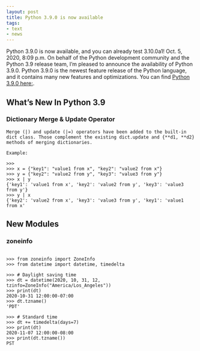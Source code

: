 ```yaml
---
layout: post
title: Python 3.9.0 is now available
tags:
- text
- news
---
```





Python 3.9.0 is now available, and you can already test 3.10.0a1!
Oct. 5, 2020, 8:09 p.m.
On behalf of the Python development community and the Python 3.9 release team, I’m pleased to announce the availability of Python 3.9.0. Python 3.9.0 is the newest feature release of the Python language, and it contains many new features and optimizations. You can find [Python 3.9.0 here:](https://pythoninsider.blogspot.com/2020/10/python-390-is-now-available-and-you-can.html?utm_source=feedburner&utm_medium=feed&utm_campaign=Feed%3A+PythonInsider+%28Python+Insider%29 ).

## What’s New In Python 3.9
### Dictionary Merge & Update Operator
```
Merge (|) and update (|=) operators have been added to the built-in dict class. Those complement the existing dict.update and {**d1, **d2} methods of merging dictionaries.

Example:

>>>
>>> x = {"key1": "value1 from x", "key2": "value2 from x"}
>>> y = {"key2": "value2 from y", "key3": "value3 from y"}
>>> x | y
{'key1': 'value1 from x', 'key2': 'value2 from y', 'key3': 'value3 from y'}
>>> y | x
{'key2': 'value2 from x', 'key3': 'value3 from y', 'key1': 'value1 from x'
```

## New Modules
### zoneinfo

```

>>> from zoneinfo import ZoneInfo
>>> from datetime import datetime, timedelta

>>> # Daylight saving time
>>> dt = datetime(2020, 10, 31, 12, tzinfo=ZoneInfo("America/Los_Angeles"))
>>> print(dt)
2020-10-31 12:00:00-07:00
>>> dt.tzname()
'PDT'

>>> # Standard time
>>> dt += timedelta(days=7)
>>> print(dt)
2020-11-07 12:00:00-08:00
>>> print(dt.tzname())
PST
```